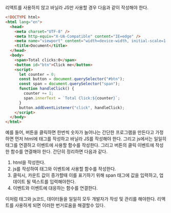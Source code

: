 리액트를 사용하지 않고 바닐라 JS만 사용할 경우 다음과 같이 작성해야 한다.

```html
<!DOCTYPE html>
<html lang="en">
  <head>
    <meta charset="UTF-8" />
    <meta http-equiv="X-UA-Compatible" content="IE=edge" />
    <meta name="viewport" content="width=device-width, initial-scale=1.0" />
    <title>Document</title>
  </head>
  <body>
    <span>Total clicks:0</span>
    <button id="btn">Click me</button>
    <script>
      let counter = 0;
      const button = document.querySelector("#btn");
      const span = document.querySelector("span");
      function handleClick() {
        counter += 1;
        span.innerText = `Total Click:${counter}`;
      }
      button.addEventListener("click", handleClick);
    </script>
  </body>
</html>
```
예를 들어, 버튼을 클릭하면 한번씩 숫자가 늘어나는 간단한 프로그램을 만든다고 가정하면 먼저 html에 태그를 작성하고 바닐라 JS를 작성해야 한다.
그리고 js에서는 일일히 태그를 연결하고 이벤트에 사용할 함수를 작성한다. 그리고 버튼의 클릭 이벤트에 작성한 함수를 연결해야 한다.
간단히 정리하면 다음과 같다.
1. html을 작성한다.
2. js를 작성하여 태그와 이벤트에 사용할 함수를 작성한다.
3. 클릭시, 카운트 값이 증가할때 이를 표기하기 위해 span 태그에 값을 입력하고, 업데이트 될 텍스트를 입력해야한다.
4. 이벤트와 이벤트에 대응하는 함수를 연결한다.

이처럼 태그와 js코드, 데이터들을 일일히 모두 개발자가 작성 및 관리를 해야한다.
리액트를 사용하게 되면 이러한 번거로움을 해결할수 있다.
